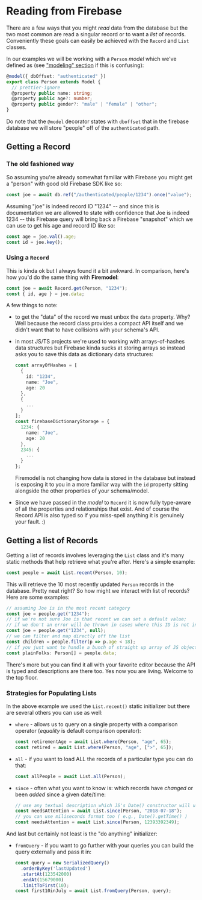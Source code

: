 # Reading from Firebase

There are a few ways that you might _read_ data from the database but the two most common are read a singular record or to want a _list_ of records. Conveniently these goals can easily be achieved with the `Record` and `List` classes.

In our examples we will be working with a `Person` _model_ which we've defined as (see ["modeling" section](../modeling/) if this is confusing):

```typescript
@model({ dbOffset: "authenticated" })
export class Person extends Model {
  // prettier-ignore
  @property public name: string;
  @property public age?: number;
  @property public gender?: "male" | "female" | "other";
}
```

Do note that the `@model` decorator states with `dboffset` that in the firebase database we will store "people" off of the `authenticated` path.

## Getting a Record

### The old fashioned way

So assuming you're already somewhat familiar with Firebase you might get a "person" with good old Firebase SDK like so:

```typescript
const joe = await db.ref("/authenticated/people/1234").once("value");
```

Assuming "joe" is indeed record ID "1234" -- and since this is documentation we are allowed to state with confidence that Joe is indeed 1234 -- this Firebase query will bring back a Firebase "snapshot" which we can use to get his age and record ID like so:

```typescript
const age = joe.val().age;
const id = joe.key();
```

### Using a `Record`

This is kinda ok but I always found it a bit awkward. In comparison, here's how you'd do the same thing with **Firemodel**:

```typescript
const joe = await Record.get(Person, "1234");
const { id, age } = joe.data;
```

A few things to note:

- to get the "data" of the record we must unbox the `data` property. Why? Well because the record class provides a compact API itself and we didn't want that to have collisions with your schema's API.
- in most JS/TS projects we're used to working with arrays-of-hashes data structures but Firebase kinda sucks at storing arrays so instead asks you to save this data as dictionary data structures:

  ```typescript
  const arrayOfHashes = [
    {
      id: "1234",
      name: "Joe",
      age: 20
    },
    {
      ...
    }
  ];
  const firebaseDictionaryStorage = {
    1234: {
      name: "Joe",
      age: 20
    },
    2345: {
      ...
    }
  };
  ```

  Firemodel is not changing how data is stored in the database but instead is exposing it to you in a more familiar way with the `id` property sitting alongside the other properties of your schema/model.

- Since we have passed in the _model_ to `Record` it is now fully type-aware of all the properties and relationships that exist. And of course the Record API is also typed so if you miss-spell anything it is genuinely your fault. :)

## Getting a list of Records

Getting a list of records involves leveraging the `List` class and it's many static methods that help retrieve what you're after. Here's a simple example:

```typescript
const people = await List.recent(Person, 10);
```

This will retrieve the 10 most recently updated `Person` records in the database. Pretty neat right? So how might we interact with list of records? Here are some examples:

```typescript
// assuming Joe is in the most recent category
const joe = people.get("1234");
// if we're not sure Joe is that recent we can set a default value;
// if we don't an error will be thrown in cases where this ID is not in memory
const joe = people.get("1234", null);
// we can filter and map directly off the list
const children = people.filter(p => p.age < 18);
// if you just want to handle a bunch of straight up array of JS objects
const plainFolks: Person[] = people.data;
```

There's more but you can find it all with your favorite editor because the API is typed and descriptions are there too. Yes now you are living. Welcome to the top floor.

### Strategies for Populating Lists

In the above example we used the `List.recent()` static initializer but there are several others you can use as well:

- `where` - allows us to query on a single property with a comparison operator (_equality_ is default comparison operator):

  ```typescript
  const retirementAge = await List.where(Person, "age", 65);
  const retired = await List.where(Person, "age", [">", 65]);
  ```

- `all` - if you want to load ALL the records of a particular type you can do that:

  ```typescript
  const allPeople = await List.all(Person);
  ```

- `since` - often what you want to know is: which records have _changed_ or been _added_ since a given date/time:

  ```typescript
  // use any textual description which JS's Date() constructor will understand
  const needsAttention = await List.since(Person, "2018-07-18");
  // you can use miliseconds format too ( e.g., Date().getTime() )
  const needsAttention = await List.since(Person, 12393392349);
  ```

And last but certainly not least is the "do anything" initializer:

- `fromQuery` - if you want to go further with your queries you can build the query externally and pass it in:

  ```typescript
  const query = new SerializedQuery()
    .orderByKey('lastUpdated')
    .startAt(123542000)
    .endAt(15679000)
    .limitToFirst(10);
  const first10inJuly = await List.fromQuery(Person, query);
  ```
